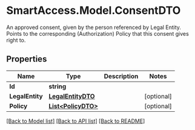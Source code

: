 # SmartAccess.Model.ConsentDTO
An approved consent, given by the person referenced by Legal Entity. Points to the corresponding (Authorization) Policy that this consent gives right to.

## Properties

Name | Type | Description | Notes
------------ | ------------- | ------------- | -------------
**Id** | **string** |  | 
**LegalEntity** | [**LegalEntityDTO**](LegalEntityDTO.md) |  | [optional] 
**Policy** | [**List&lt;PolicyDTO&gt;**](PolicyDTO.md) |  | [optional] 

[[Back to Model list]](../README.md#documentation-for-models) [[Back to API list]](../README.md#documentation-for-api-endpoints) [[Back to README]](../README.md)

